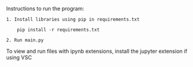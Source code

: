 Instructions to run the program:

    1. Install libraries using pip in requirements.txt

        pip install -r requirements.txt

    2. Run main.py

To view and run files with ipynb extensions, install the jupyter extension if using VSC